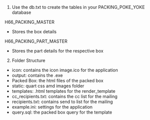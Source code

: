 1. Use the db.txt to create the tables in your PACKING_POKE_YOKE database

H66_PACKING_MASTER 
* Stores the box details

H66_PACKING_PART_MASTER
* Stores the part details for the respective box

2. Folder Structure 

* icon: contains the icon image.ico for the application
* output: contains the .exe
* Packed Box: the html files of the packed box
* static: quart css amd images folder
* templates: .html templates for the render_template
* cc_recipients.txt: contains the cc list for the mailing
* recipients.txt: contains send to list for the mailing
* example.ini: settings for the application
* query.sql: the packed box query for the template
